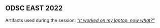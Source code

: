 ## ODSC EAST 2022

Artifacts used during the session: <a href=https://odsc.com/speakers/it-worked-on-my-laptop-now-what-using-os-tool-mlrun-to-automate-the-path-to-production/>*"It worked on my laptop, now what?"*</a>
